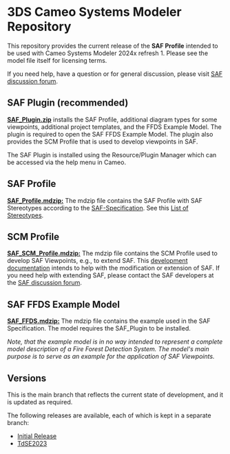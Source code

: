 # 3DS Cameo Systems Modeler Repository

This repository provides the current release of the **SAF Profile** intended to be used with Cameo Systems Modeler 2024x refresh 1. Please see the model file itself for licensing terms.

If you need help, have a question or for general discussion, please visit [SAF discussion forum](https://github.com/GfSE/SAF-Specification/discussions).


## SAF Plugin (recommended)
 **[SAF_Plugin.zip](SAF_Plugin/SAF_Plugin.zip)** installs the SAF Profile, additional diagram types for some viewpoints, additional project templates, and the FFDS Example Model. The plugin is required to open the SAF FFDS Example Model. The plugin also provides the SCM Profile that is used to develop viewpoints in SAF.

The SAF Plugin is installed using the Resource/Plugin Manager which can be accessed via the help menu in Cameo.

## SAF Profile
**[SAF_Profile.mdzip:](SAF_Plugin/profiles/SAF_Profile.mdzip)** The mdzip file contains the SAF Profile with SAF Stereotypes according to the [SAF-Specification](https://saf.gfse.org). See this [List of Stereotypes](https://saf.gfse.org/userdoc/stereotypes.html).

## SCM Profile
**[SAF_SCM_Profile.mdzip:](SAF_Plugin/profiles/SAF_SCM_Profile.mdzip)** The mdzip file contains the SCM Profile used to develop SAF Viewpoints, e.g., to extend SAF.
This [development documentation](https://saf.gfse.org/devdoc/devdoc.html) intends to help with the modification or extension of SAF. If you need help with extending SAF, please contact the SAF developers at the [SAF discussion forum](https://github.com/GfSE/SAF-Specification/discussions).

## SAF FFDS Example Model
**[SAF_FFDS.mdzip:](SAF_Plugin/samples/SAF/SAF_FFDS.mdzip)** The mdzip file contains the example used in the SAF Specification. The model requires the SAF_Plugin to be installed. 

*Note, that the example model is in no way intended to represent a complete model description of a Fire Forest Detection System. The model's main purpose is to serve as an example for the application of SAF Viewpoints.*

## Versions
This is the main branch that reflects the current state of development, and it is updated as required.

The following releases are available, each of which is kept in a separate branch:
* [Initial Release](https://github.com/GfSE/SAF-Cameo-Profile/tree/Initial-Release)
* [TdSE2023](https://github.com/GfSE/SAF-Cameo-Profile/tree/TdSE2023)
